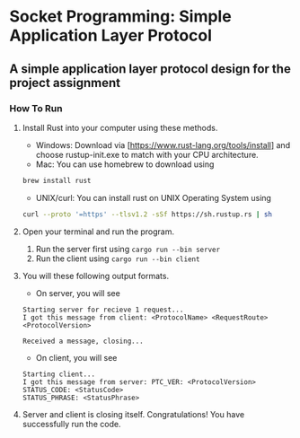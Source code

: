 # Socket Programming: Simple Application Layer Protocol

## A simple application layer protocol design for the project assignment

### How To Run

1. Install Rust into your computer using these methods.
    - Windows: Download via [https://www.rust-lang.org/tools/install] and choose rustup-init.exe to match with your CPU architecture.
    - Mac: You can use homebrew to download using

    ``` bash
    brew install rust
    ```

    - UNIX/curl: You can install rust on UNIX Operating System using

    ``` bash
    curl --proto '=https' --tlsv1.2 -sSf https://sh.rustup.rs | sh
    ```

2. Open your terminal and run the program.
    1. Run the server first using `cargo run --bin server`
    2. Run the client using `cargo run --bin client`

3. You will these following output formats.
    - On server, you will see

    ```text
    Starting server for recieve 1 request...
    I got this message from client: <ProtocolName> <RequestRoute> <ProtocolVersion>

    Received a message, closing...
    ```

    - On client, you will see

    ```text
    Starting client...
    I got this message from server: PTC_VER: <ProtocolVersion>
    STATUS_CODE: <StatusCode>
    STATUS_PHRASE: <StatusPhrase>
    ```

4. Server and client is closing itself.
Congratulations! You have successfully run the code.
